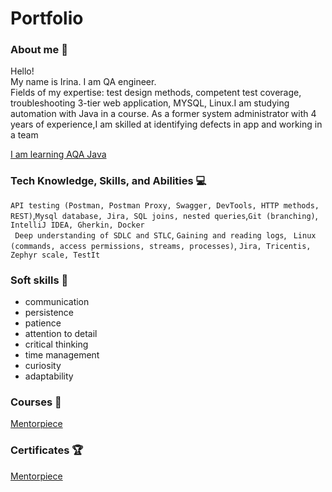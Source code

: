 # Portfolio

### About me :wave:
Hello! 
<br>
My name is Irina. I am QA engineer. <br>
Fields of my expertise: test design methods, competent test coverage, troubleshooting 3-tier web application, MYSQL, Linux.I am studying automation with Java in a course. As a former system administrator with 4 years of experience,I am skilled at identifying defects in app and working in a team

[I am learning AQA Java](https://github.com/irapapara/FirstJavaProject/tree/master/src)
<br>

### Tech Knowledge, Skills, and Abilities :computer:
``API testing (Postman, Postman Proxy, Swagger, DevTools, HTTP methods, REST)``,``Mysql database, Jira, SQL joins, nested queries``,``Git (branching)``,`` IntelliJ IDEA, Gherkin, Docker`` <br>
`` Deep understanding of SDLC and STLC``,  ``Gaining and reading logs``, `` Linux (commands, access permissions, streams, processes)``, ``Jira, Tricentis, Zephyr scale, TestIt``


### Soft skills :file_folder:
* communication
* persistence
* patience
* attention to detail
* critical thinking
* time management
* curiosity
* adaptability

### Courses :notebook:
 
[Mentorpiece](https://github.com/irapapara/Mentorpiece/tree/main)

### Certificates :trophy:
[Mentorpiece](https://github.com/irapapara/Portfolio/blob/main/Certificates/Sertificate%20Mentorpiece.pdf)

